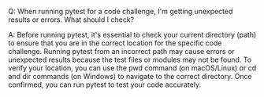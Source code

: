 Q: When running pytest for a code challenge, I'm getting unexpected results or errors. What should I check?

A: Before running pytest, it's essential to check your current directory (path) to ensure that you are in the correct location for the specific code challenge. Running pytest from an incorrect path may cause errors or unexpected results because the test files or modules may not be found. To verify your location, you can use the pwd command (on macOS/Linux) or cd and dir commands (on Windows) to navigate to the correct directory. Once confirmed, you can run pytest to test your code accurately.
